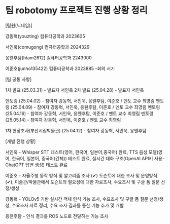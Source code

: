 # 팀 robotomy 프로젝트 진행 상황 정리

[팀원(닉네임)]

강동혁(youzting) 컴퓨터공학과 2023605 

서인욱(comugong) 컴퓨터공학과 2024329

응웬후탐(htam2612) 컴퓨터공학과 2243000

이준호(junho135422) 컴퓨터공학과 2023885
-회의 서기

[팀 공통 사항]

1차 발표 (25.03.31) - 발표자 서인욱
2차 발표 (25.04.28) - 발표자 서인욱

멘토링 (25.04.02) - 참여자 강동혁, 서인욱, 응웬후탐, 이준호 / 멘토 교수 최영림
멘토링 (25.04.09) - 참여자 강동혁, 서인욱, 응웬후탐, 이준호 / 멘토 교수 최영림
멘토링 (25.04.16) - 참여자 강동혁, 서인욱, 응웬후탐, 이준호 / 멘토 교수 최영림
멘토링 (25.05.14) - 참여자 강동혁, 서인욱, 이준호 / 멘토 교수 최영림

1차 현장조사(부산시립박물관) (25.04.12) - 참여자 강동혁, 서인욱, 응웬후탐

[개별 진행 상황]

서인욱 - Whisper STT 테스트(영어, 한국어, 일본어,중국어) 완료, TTS 음성 모델(영어, 한국어, 일본어, 중국어(간체)) 테스트 완료, 실시간 대화 구조(OpenAI API키 사용-ChatGPT 답변 생성) 테스트 완료

이준호 -  자율주행 동작 방식 및 알고리즘 조사 (✔︎) 도슨트에 대한 조사 및 운영방식 (✔︎), 미술관/박물관에서 도슨트의 필요성에 대한 자료조사, 수요조사 및 구글 폼 질문 선정/생성

강동혁 - YOLOv5 기반 실시간 객체 인식 기능 조사, 수요조사 및 구글 폼 질문 선정/생성, 수요조사 자료 정리, 수요 조사 결과를 통한 기능 추가 및 개발

응웬후탐 - 인식 결과를 ROS 노드로 전달하는 기능 조사

